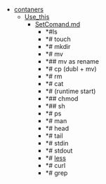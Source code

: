 - <a href = "E:\Node_projects\Node_Way\NBase\_Md\_Index\_I_level\Part_I\contaners\cat.contaners\dir.contaners.md">contaners</a>
    - <a href = "E:\Node_projects\Node_Way\NBase\_Md\_Index\_I_level\Part_I\contaners\Use_this\cat.Use_this\dir.Use_this.md">Use_this</a>
        - <a href = "E:\Node_projects\Node_Way\NBase\_Md\_Index\_I_level\Part_I\contaners\Use_this\SetComand.md">SetComand.md</a>
            - *#ls
            - *# touch
            - *# mkdir
            - *# mv
            - *## mv as rename
            - *# cp (dubl + mv)
            - *# rm 
            - *# cat
            - *# (runtime start)
            - *## chmod 
            - *## sh
            - *# ps
            - *# man 
            - *# head
            - *# tail 
            - *# stdin
            - *# stdout
            - *# [less](less/___setcomand.md)
            - *# curl
            - *# grep
    
